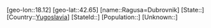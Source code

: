 ﻿---
location: [42.65,18.12]
type: City
tags:
- geo/City


SpocWebEntityId: 33615
isDeleted: false
confidential: public

---
[geo-lon::18.12]
[geo-lat::42.65]
[name::Ragusa=Dubrovnik]
[State::]
[Country::[Yugoslavia](geo/Continent/Europe/Yugoslavia.md)]
[StateId::]
[Population::]
[Unknown::]

